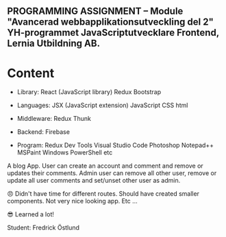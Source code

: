 ﻿## PROGRAMMING ASSIGNMENT – Module "Avancerad webbapplikationsutveckling del 2" YH-programmet JavaScriptutvecklare Frontend, Lernia Utbildning AB.

# Content

* Library: 
React (JavaScript library)
Redux
Bootstrap

* Languages: 
JSX (JavaScript extension)
JavaScript
CSS
html

* Middleware: 
Redux Thunk 

* Backend: 
Firebase

* Program: 
Redux Dev Tools
Visual Studio Code
Photoshop
Notepad++
MSPaint
Windows PowerShell
etc

A blog App. User can create an account and comment and remove or updates their comments. Admin user can remove all other user, remove or update all user comments and set/unset other user as admin.

😠 Didn't have time for different routes. Should have created smaller components. Not very nice looking app. Etc ...

😎 Learned a lot!

Student: Fredrick Östlund